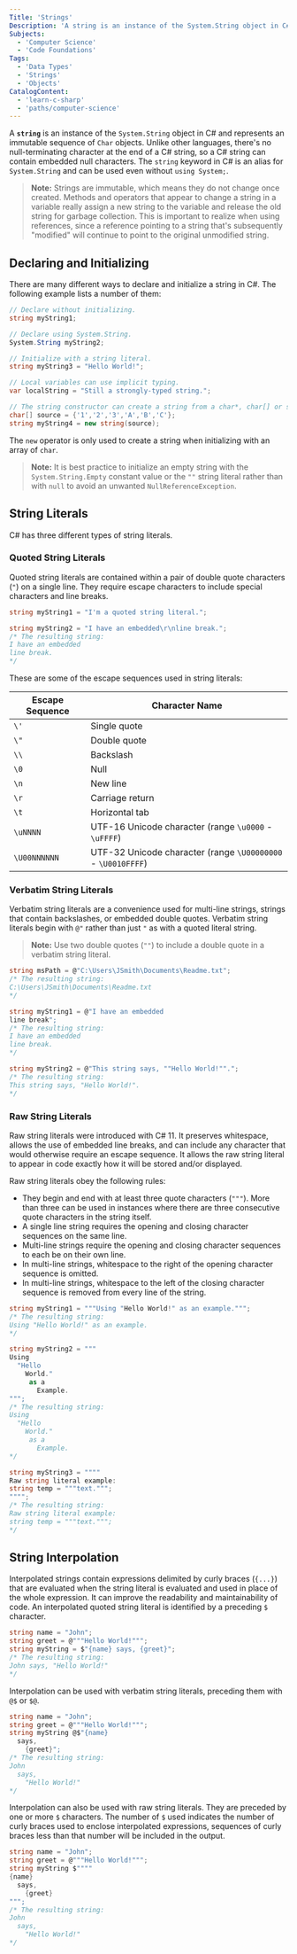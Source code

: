 ```yaml
---
Title: 'Strings'
Description: 'A string is an instance of the System.String object in C# and represents an immutable sequence of Char objects.'
Subjects:
  - 'Computer Science'
  - 'Code Foundations'
Tags:
  - 'Data Types'
  - 'Strings'
  - 'Objects'
CatalogContent:
  - 'learn-c-sharp'
  - 'paths/computer-science'
---
```


A **`string`** is an instance of the `System.String` object in C# and represents an immutable sequence of `Char` objects. Unlike other languages, there's no null-terminating character at the end of a C# string, so a C# string can contain embedded null characters. The `string` keyword in C# is an alias for `System.String` and can be used even without `using System;`.

> **Note:** Strings are immutable, which means they do not change once created. Methods and operators that appear to change a string in a variable really assign a new string to the variable and release the old string for garbage collection. This is important to realize when using references, since a reference pointing to a string that's subsequently "modified" will continue to point to the original unmodified string.

## Declaring and Initializing

There are many different ways to declare and initialize a string in C#. The following example lists a number of them:

```cs
// Declare without initializing.
string myString1;

// Declare using System.String.
System.String myString2;

// Initialize with a string literal.
string myString3 = "Hello World!";

// Local variables can use implicit typing.
var localString = "Still a strongly-typed string.";

// The string constructor can create a string from a char*, char[] or sbyte*.
char[] source = {'1','2','3','A','B','C'};
string myString4 = new string(source);
```

The `new` operator is only used to create a string when initializing with an array of `char`.

> **Note:** It is best practice to initialize an empty string with the `System.String.Empty` constant value or the `""` string literal rather than with `null` to avoid an unwanted `NullReferenceException`.

## String Literals

C# has three different types of string literals.

### Quoted String Literals

Quoted string literals are contained within a pair of double quote characters (`"`) on a single line. They require escape characters to include special characters and line breaks.

```cs
string myString1 = "I'm a quoted string literal.";

string myString2 = "I have an embedded\r\nline break.";
/* The resulting string:
I have an embedded
line break.
*/
```

These are some of the escape sequences used in string literals:

| Escape Sequence | Character Name                                               |
| --------------- | ------------------------------------------------------------ |
| `\'`            | Single quote                                                 |
| `\"`            | Double quote                                                 |
| `\\`            | Backslash                                                    |
| `\0`            | Null                                                         |
| `\n`            | New line                                                     |
| `\r`            | Carriage return                                              |
| `\t`            | Horizontal tab                                               |
| `\uNNNN`        | UTF-16 Unicode character (range `\u0000` - `\uFFFF`)         |
| `\U00NNNNNN`    | UTF-32 Unicode character (range `\U00000000` - `\U0010FFFF`) |

### Verbatim String Literals

Verbatim string literals are a convenience used for multi-line strings, strings that contain backslashes, or embedded double quotes. Verbatim string literals begin with `@"` rather than just `"` as with a quoted literal string.

> **Note:** Use two double quotes (`""`) to include a double quote in a verbatim string literal.

```cs
string msPath = @"C:\Users\JSmith\Documents\Readme.txt";
/* The resulting string:
C:\Users\JSmith\Documents\Readme.txt
*/

string myString1 = @"I have an embedded
line break";
/* The resulting string:
I have an embedded
line break.
*/

string myString2 = @"This string says, ""Hello World!"".";
/* The resulting string:
This string says, "Hello World!".
*/
```

### Raw String Literals

Raw string literals were introduced with C# 11. It preserves whitespace, allows the use of embedded line breaks, and can include any character that would otherwise require an escape sequence. It allows the raw string literal to appear in code exactly how it will be stored and/or displayed.

Raw string literals obey the following rules:

- They begin and end with at least three quote characters (`"""`). More than three can be used in instances where there are three consecutive quote characters in the string itself.
- A single line string requires the opening and closing character sequences on the same line.
- Multi-line strings require the opening and closing character sequences to each be on their own line.
- In multi-line strings, whitespace to the right of the opening character sequence is omitted.
- In multi-line strings, whitespace to the left of the closing character sequence is removed from every line of the string.

```cs
string myString1 = """Using "Hello World!" as an example.""";
/* The resulting string:
Using "Hello World!" as an example.
*/

string myString2 = """
Using
  "Hello
    World."
     as a
       Example.
""";
/* The resulting string:
Using
  "Hello
    World."
     as a
       Example.
*/

string myString3 = """"
Raw string literal example:
string temp = """text.""";
"""";
/* The resulting string:
Raw string literal example:
string temp = """text.""";
*/

```

## String Interpolation

Interpolated strings contain expressions delimited by curly braces (`{...}`) that are evaluated when the string literal is evaluated and used in place of the whole expression. It can improve the readability and maintainability of code. An interpolated quoted string literal is identified by a preceding `$` character.

```cs
string name = "John";
string greet = @"""Hello World!""";
string myString = $"{name} says, {greet}";
/* The resulting string:
John says, "Hello World!"
*/
```

Interpolation can be used with verbatim string literals, preceding them with `@$` or `$@`.

```cs
string name = "John";
string greet = @"""Hello World!""";
string myString @$"{name}
  says,
    {greet}";
/* The resulting string:
John
  says,
    "Hello World!"
*/
```

Interpolation can also be used with raw string literals. They are preceded by one or more `$` characters. The number of `$` used indicates the number of curly braces used to enclose interpolated expressions, sequences of curly braces less than that number will be included in the output.

```cs
string name = "John";
string greet = @"""Hello World!""";
string myString $""""
{name}
  says,
    {greet}
""";
/* The resulting string:
John
  says,
    "Hello World!"
*/
```
